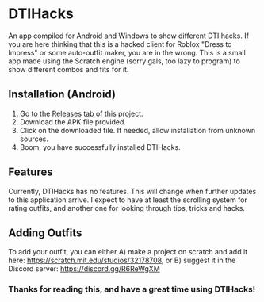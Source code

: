# DTIHacks
An app compiled for Android and Windows to show different DTI hacks. If you are here thinking that this is a hacked client for Roblox "Dress to Impress" or some auto-outfit maker, you are in the wrong. This is a small app made using the Scratch engine (sorry gals, too lazy to program) to show different combos and fits for it.
## Installation (Android)
1. Go to the [Releases](https://github.com/1z-k0/DTIHacks/releases) tab of this project.
2. Download the APK file provided.
3. Click on the downloaded file. If needed, allow installation from unknown sources.
4. Boom, you have successfully installed DTIHacks.
## Features
Currently, DTIHacks has no features. This will change when further updates to this application arrive. I expect to have at least the scrolling system for rating outfits, and another one for looking through tips, tricks and hacks. 
## Adding Outfits
To add your outfit, you can either A) make a project on scratch and add it here: https://scratch.mit.edu/studios/32178708, or B) suggest it in the Discord server: https://discord.gg/R6ReWgXM
### Thanks for reading this, and have a great time using DTIHacks!
